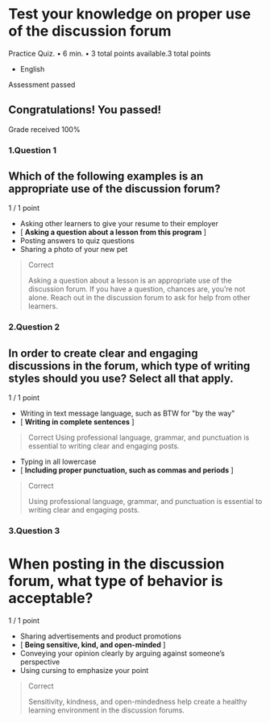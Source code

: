 
Test your knowledge on proper use of the discussion forum
=========================================================

Practice Quiz. • 6 min. • 3 total points available.3 total points

*   English

Assessment passed

Congratulations! You passed!
----------------------------

Grade received 100%



### 1.Question 1

## Which of the following examples is an appropriate use of the discussion forum?

1 / 1 point

* Asking other learners to give your resume to their employer
* [ **Asking a question about a lesson from this program** ]
* Posting answers to quiz questions
* Sharing a photo of your new pet

>Correct
>
>Asking a question about a lesson is an appropriate use of the discussion forum. If you have a question, chances are, you’re not alone. Reach out in the discussion forum to ask for help from other learners.

### 2.Question 2

## In order to create clear and engaging discussions in the forum, which type of writing styles should you use? Select all that apply.

1 / 1 point

* Writing in text message language, such as BTW for "by the way"
* [ **Writing in complete sentences** ] 
>Correct
> Using professional language, grammar, and punctuation is essential to writing clear and engaging posts.
* Typing in all lowercase
* [ **Including proper punctuation, such as commas and periods** ]
>Correct
>
>Using professional language, grammar, and punctuation is essential to writing clear and engaging posts.

### 3.Question 3

# When posting in the discussion forum, what type of behavior is acceptable?

1 / 1 point

* Sharing advertisements and product promotions
* [ **Being sensitive, kind, and open-minded** ]
* Conveying your opinion clearly by arguing against someone’s perspective
* Using cursing to emphasize your point

>Correct
>
>Sensitivity, kindness, and open-mindedness help create a healthy learning environment in the discussion forums.
